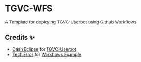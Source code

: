 # TGVC-WFS
A Template for deploying TGVC-Userbot using Github Workflows

## Credits ✨
 - [Dash Eclipse](https://github.com/dashezup) for [TGVC-Userbot](https://github.com/callsmusic/tgvc-userbot)
 - [TechiError](https://github.com/TechiError) for [Workflows Example](https://github.com/TechiError/ultroid-wf-example)
